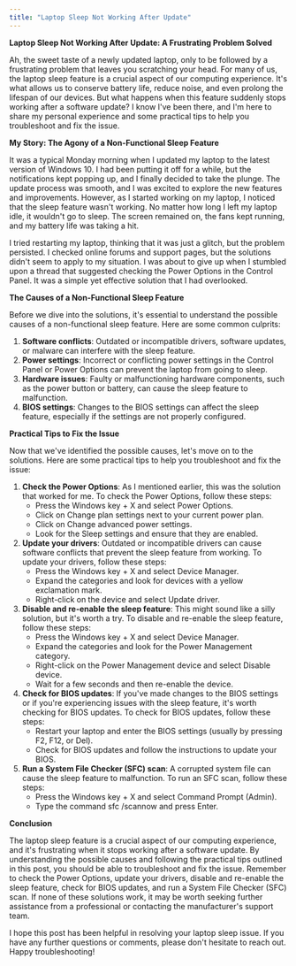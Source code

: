 ```yaml
---
title: "Laptop Sleep Not Working After Update"
---
```


**Laptop Sleep Not Working After Update: A Frustrating Problem Solved**

 Ah, the sweet taste of a newly updated laptop, only to be followed by a frustrating problem that leaves you scratching your head. For many of us, the laptop sleep feature is a crucial aspect of our computing experience. It's what allows us to conserve battery life, reduce noise, and even prolong the lifespan of our devices. But what happens when this feature suddenly stops working after a software update? I know I've been there, and I'm here to share my personal experience and some practical tips to help you troubleshoot and fix the issue.

**My Story: The Agony of a Non-Functional Sleep Feature**

It was a typical Monday morning when I updated my laptop to the latest version of Windows 10. I had been putting it off for a while, but the notifications kept popping up, and I finally decided to take the plunge. The update process was smooth, and I was excited to explore the new features and improvements. However, as I started working on my laptop, I noticed that the sleep feature wasn't working. No matter how long I left my laptop idle, it wouldn't go to sleep. The screen remained on, the fans kept running, and my battery life was taking a hit.

I tried restarting my laptop, thinking that it was just a glitch, but the problem persisted. I checked online forums and support pages, but the solutions didn't seem to apply to my situation. I was about to give up when I stumbled upon a thread that suggested checking the Power Options in the Control Panel. It was a simple yet effective solution that I had overlooked.

**The Causes of a Non-Functional Sleep Feature**

Before we dive into the solutions, it's essential to understand the possible causes of a non-functional sleep feature. Here are some common culprits:

1. **Software conflicts**: Outdated or incompatible drivers, software updates, or malware can interfere with the sleep feature.
2. **Power settings**: Incorrect or conflicting power settings in the Control Panel or Power Options can prevent the laptop from going to sleep.
3. **Hardware issues**: Faulty or malfunctioning hardware components, such as the power button or battery, can cause the sleep feature to malfunction.
4. **BIOS settings**: Changes to the BIOS settings can affect the sleep feature, especially if the settings are not properly configured.

**Practical Tips to Fix the Issue**

Now that we've identified the possible causes, let's move on to the solutions. Here are some practical tips to help you troubleshoot and fix the issue:

1. **Check the Power Options**: As I mentioned earlier, this was the solution that worked for me. To check the Power Options, follow these steps:
	* Press the Windows key + X and select Power Options.
	* Click on Change plan settings next to your current power plan.
	* Click on Change advanced power settings.
	* Look for the Sleep settings and ensure that they are enabled.
2. **Update your drivers**: Outdated or incompatible drivers can cause software conflicts that prevent the sleep feature from working. To update your drivers, follow these steps:
	* Press the Windows key + X and select Device Manager.
	* Expand the categories and look for devices with a yellow exclamation mark.
	* Right-click on the device and select Update driver.
3. **Disable and re-enable the sleep feature**: This might sound like a silly solution, but it's worth a try. To disable and re-enable the sleep feature, follow these steps:
	* Press the Windows key + X and select Device Manager.
	* Expand the categories and look for the Power Management category.
	* Right-click on the Power Management device and select Disable device.
	* Wait for a few seconds and then re-enable the device.
4. **Check for BIOS updates**: If you've made changes to the BIOS settings or if you're experiencing issues with the sleep feature, it's worth checking for BIOS updates. To check for BIOS updates, follow these steps:
	* Restart your laptop and enter the BIOS settings (usually by pressing F2, F12, or Del).
	* Check for BIOS updates and follow the instructions to update your BIOS.
5. **Run a System File Checker (SFC) scan**: A corrupted system file can cause the sleep feature to malfunction. To run an SFC scan, follow these steps:
	* Press the Windows key + X and select Command Prompt (Admin).
	* Type the command sfc /scannow and press Enter.

**Conclusion**

The laptop sleep feature is a crucial aspect of our computing experience, and it's frustrating when it stops working after a software update. By understanding the possible causes and following the practical tips outlined in this post, you should be able to troubleshoot and fix the issue. Remember to check the Power Options, update your drivers, disable and re-enable the sleep feature, check for BIOS updates, and run a System File Checker (SFC) scan. If none of these solutions work, it may be worth seeking further assistance from a professional or contacting the manufacturer's support team.

I hope this post has been helpful in resolving your laptop sleep issue. If you have any further questions or comments, please don't hesitate to reach out. Happy troubleshooting!